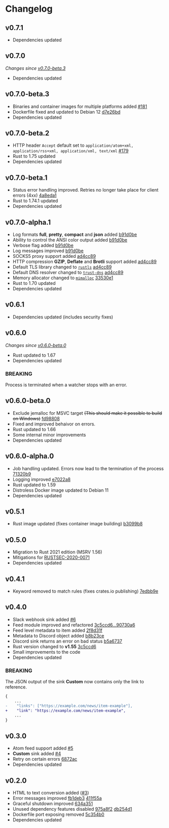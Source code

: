# Changelog

## v0.7.1

- Dependencies updated

## v0.7.0

_Changes since [v0.7.0-beta.3](#v070-beta3)_

- Dependencies updated

## v0.7.0-beta.3

- Binaries and container images for multiple platforms added [#181](https://github.com/morphy2k/rss-forwarder/pull/181)
- Dockerfile fixed and updated to Debian 12 [d7e26bd](<https://github.com/morphy2k/rss-forwarder/commit/d7e26bd318d2d50a24b9ccdb61568cd73294febd>)
- Dependencies updated

## v0.7.0-beta.2

- HTTP header `Accept` default set to `application/atom+xml, application/rss+xml, application/xml, text/xml` [#179](https://github.com/morphy2k/rss-forwarder/pull/178)
- Rust to 1.75 updated
- Dependencies updated

## v0.7.0-beta.1

- Status error handling improved. Retries no longer take place for client errors (4xx) [4a8eda1](<https://github.com/morphy2k/rss-forwarder/commit/4a8eda155eb1a2ed9b399adccac7248d2da7652a>)
- Rust to 1.74.1 updated
- Dependencies updated

## v0.7.0-alpha.1

- Log formats **full**, **pretty**, **compact** and **json** added [b91d0be](https://github.com/morphy2k/rss-forwarder/commit/b91d0be8e56969643d66b40f34ffbd0d9ec9302d)
- Ability to control the ANSI color output added [b91d0be](https://github.com/morphy2k/rss-forwarder/commit/b91d0be8e56969643d66b40f34ffbd0d9ec9302d)
- Verbose flag added [b91d0be](https://github.com/morphy2k/rss-forwarder/commit/b91d0be8e56969643d66b40f34ffbd0d9ec9302d)
- Log messages improved [b91d0be](https://github.com/morphy2k/rss-forwarder/commit/b91d0be8e56969643d66b40f34ffbd0d9ec9302d)
- SOCKS5 proxy support added [ad4cc89](https://github.com/morphy2k/rss-forwarder/commit/ad4cc89beabdffaa0237ee2ca4eded88dcc339c7)
- HTTP compression **GZIP**, **Deflate** and **Brotli** support added [ad4cc89](https://github.com/morphy2k/rss-forwarder/commit/ad4cc89beabdffaa0237ee2ca4eded88dcc339c7)
- Default TLS library changed to [`rustls`](https://github.com/rustls/rustls) [ad4cc89](https://github.com/morphy2k/rss-forwarder/commit/ad4cc89beabdffaa0237ee2ca4eded88dcc339c7)
- Default DNS resolver changed to [`trust-dns`](https://github.com/bluejekyll/trust-dns) [ad4cc89](https://github.com/morphy2k/rss-forwarder/commit/ad4cc89beabdffaa0237ee2ca4eded88dcc339c7)
- Memory allocator changed to [`mimalloc`](https://github.com/microsoft/mimalloc) [33530e1](https://github.com/morphy2k/rss-forwarder/commit/33530e18b9f1a90cea38d664f74fd0e9df9595df)
- Rust to 1.70 updated
- Dependencies updated

## v0.6.1

- Dependencies updated (includes security fixes)

## v0.6.0

_Changes since [v0.6.0-beta.0](#v060-beta0)_

- Rust updated to 1.67
- Dependencies updated

### BREAKING

Process is terminated when a watcher stops with an error.

## v0.6.0-beta.0

- Exclude jemalloc for MSVC target ~~(This should make it possible to build on Windows)~~ [fd98808](https://github.com/morphy2k/rss-forwarder/commit/fd98808d737de1e8d5e4c8e13abe9e6b5034c7f3)
- Fixed and improved behaivor on errors.
- Rust updated to 1.66
- Some internal minor improvements
- Dependencies updated

## v0.6.0-alpha.0

- Job handling updated. Errors now lead to the termination of the process [71320b9](https://github.com/morphy2k/rss-forwarder/commit/71320b9da4a2036e7440691bff59a2c76e930386)
- Logging improved [e7022a8](https://github.com/morphy2k/rss-forwarder/commit/e7022a877e52d8dcdf01ed7c37d5e6de20623604)
- Rust updated to 1.59
- Distroless Docker image updated to Debian 11
- Dependencies updated

## v0.5.1

- Rust image updated (fixes container image building) [b3099b8](https://github.com/morphy2k/rss-forwarder/commit/b3099b8)

## v0.5.0

- Migration to Rust 2021 edition (MSRV 1.56)
- Mitigations for [RUSTSEC-2020-0071](https://rustsec.org/advisories/RUSTSEC-2020-0071)
- Dependencies updated

## v0.4.1

- Keyword removed to match rules (fixes crates.io publishing) [7edbb9e](https://github.com/morphy2k/rss-forwarder/commit/7edbb9e)

## v0.4.0

- Slack webhook sink added [#6](https://github.com/morphy2k/rss-forwarder/pull/6)
- Feed module improved and refactored [3c5ccd6...90730a6](https://github.com/morphy2k/rss-forwarder/compare/3c5ccd6...90730a6)
- Feed level metadata to item added [2f8d31f](https://github.com/morphy2k/rss-forwarder/commit/2f8d31f)
- Metadata to Discord object added [b8b23ce](https://github.com/morphy2k/rss-forwarder/commit/b8b23ce)
- Discord sink returns an error on bad status [b5a6737](https://github.com/morphy2k/rss-forwarder/commit/b5a6737)
- Rust version changed to **v1.55** [3c5ccd6](https://github.com/morphy2k/rss-forwarder/commit/3c5ccd6)
- Small improvements to the code
- Dependencies updated

### BREAKING

The JSON output of the sink **Custom** now contains only the link to reference.

```DIFF
{
    ...
-    "links": ["https://example.com/news/item-example"],
+    "link": "https://example.com/news/item-example",
    ...
}
```

## v0.3.0

- Atom feed support added [#5](https://github.com/morphy2k/rss-forwarder/pull/5)
- **Custom** sink added [#4](https://github.com/morphy2k/rss-forwarder/pull/4)
- Retry on certain errors [6872ac](https://github.com/morphy2k/rss-forwarder/commit/6872ac)
- Dependencies updated

## v0.2.0

- HTML to text conversion added ([#3](https://github.com/morphy2k/rss-forwarder/pull/3))
- Error messages improved [fb1deb3](https://github.com/morphy2k/rss-forwarder/commit/fb1deb3) [411f55a](https://github.com/morphy2k/rss-forwarder/commit/411f55a)
- Graceful shutdown improved [634a351](https://github.com/morphy2k/rss-forwarder/commit/634a351)
- Unused dependency features disabled [975a8f2](https://github.com/morphy2k/rss-forwarder/commit/975a8f2) [db254d1](https://github.com/morphy2k/rss-forwarder/commit/db254d1)
- Dockerfile port exposing removed [5c354b0](https://github.com/morphy2k/rss-forwarder/commit/5c354b0)
- Dependencies updated
